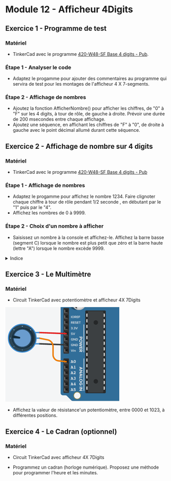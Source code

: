 # Module 12 - Afficheur 4Digits

## Exercice 1 - Programme de test

### Matériel

- TinkerCad avec le programme [420-W48-SF Base 4 digits - Pub](https://www.tinkercad.com/things/7Ha0tayTvkk).

### Étape 1 - Analyser le code

- Adaptez le progamme pour ajouter des commentaires au programme qui servira de test pour les montages de l'afficheur 4 X 7-segments.

### Étape 2 - Affichage de nombres

- Ajoutez la fonction AfficherNombre() pour afficher les chiffres, de "0" à "F" sur les 4 digits, à tour de rôle, de gauche à droite. Prévoir une durée de 200 msecondes entre chaque affichage.
- Ajoutez une séquence,  en affichant les chiffres de "F" à "0", de droite à gauche avec le point décimal allumé durant cette séquence.

## Exercice 2 - Affichage de nombre sur 4 digits

### Matériel

- TinkerCad avec le programme [420-W48-SF Base 4 digits - Pub](https://www.tinkercad.com/things/7Ha0tayTvkk)

### Étape 1 - Affichage de nombres

- Adaptez le progamme pour affichez le nombre 1234. Faire clignoter chaque chiffre à tour de rôle pendant 1/2 seconde , en débutant par le "1" puis par le "4".
- Affichez les nombres de 0 à 9999.

### Étape 2 - Choix d'un nombre à afficher

- Saisissez un nombre à la console et affichez-le. Affichez la barre basse (segment C) lorsque le nombre est plus petit que zéro et la barre haute (lettre "A") lorsque le nombre excède 9999.

<details>
<summary>Indice</summary>

```cpp
const int longChaine = 4;
char  chiffre[longChaine + 1] ;
void setup() {
  Serial.begin(9600);
  Serial.println("Quel nombre voulez-vous afficher?");

  while (!Serial.available()) {};

  int n = Serial.readBytesUntil('\n', chiffre, longChaine);

  chiffre[n]= '\0';
  Serial.println(chiffre); 

  while (true) {;};
}

void loop() {
  ;
}
```

</details>

## Exercice 3 - Le Multimètre

### Matériel

- Circuit TinkerCad avec potentiomètre et afficheur 4X 7Digits

![2 MultimetreArduino](img/AffichagePotentiometre.PNG)

- Affichez la valeur de résistance'un potentiomètre, entre 0000 et 1023, à différentes positions.  

## Exercice 4 - Le Cadran (optionnel)

### Matériel

- Circuit TinkerCad avec afficheur 4X 7Digits

- Programmez un cadran (horloge numérique). Proposez une méthode pour programmer l'heure et les minutes.
